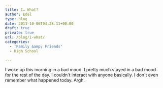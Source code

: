 ```yaml
---
title: I… What?
author: Edel
type: blog
date: 2011-10-06T04:28:11+00:00
draft: true
private: true
url: /blog/i-what/
categories:
  - 'Family &amp; Friends'
  - High School

---
```

I woke up this morning in a bad mood. I pretty much stayed in a bad mood for the rest of the day. I couldn't interact with anyone basically. I don't even remember what happened today. Argh.


